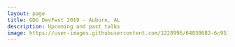```yaml
---
layout: page
title: GDG DevFest 2019 - Auburn, AL
description: Upcoming and past talks
image: https://user-images.githubusercontent.com/1228996/64830682-6c951b80-d597-11e9-82a9-c0ff5504db36.png
---
```

